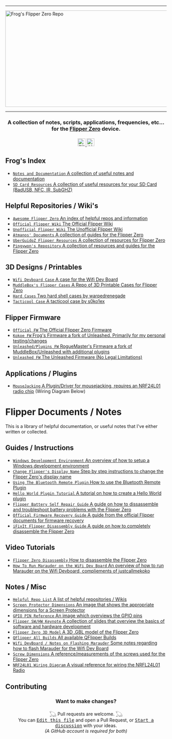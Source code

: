 <hr>
<a href="https://github.com/FroggMaster/FlipperZero">
  <img src="https://user-images.githubusercontent.com/12762784/173307397-692935d2-cc58-4c97-82ee-9d5a56f708fc.png" align="center" alt="Frog's Flipper Zero Repo" title="Frog's Flipper Zero Repo" width="1200" height="300">
</a>

<hr>
<h3 align="center">
 A collection of notes, scripts, applications, frequencies, etc... for the <a href="https://flipperzero.one">Flipper Zero</a> device.<br><br>
  <a href="#">
    <img src="https://img.shields.io/badge/Flipper%20Zero-Frog's%20Index-green" alt="Flipper Zero Frog's Repo O Things" height=24>
    <img src="https://img.shields.io/badge/Hack-The%20Planet-orange" alt="Hack the planet" height=24>
  </a>
</h3>

<!-- Please, Do not modify the HTML above this section 𓆏 Thank you 𓆏-->

## Frog's Index
- [`Notes and Documentation` A collection of useful notes and documentation](https://github.com/FroggMaster/Flipperzero#flipper-documents--notes)
- [`SD Card Resources` A collection of useful resources for your SD Card (BadUSB, NFC, IR, SubGHZ)](https://github.com/FroggMaster/FlipperZero/tree/main/SD%20Card%20Resources)

## Helpful Repositories / Wiki's 
- [`Awesome Flipper Zero` An index of helpful repos and information](https://github.com/djsime1/awesome-flipperzero)
- [`Official Flipper Wiki` The Official Flipper Wiki](https://docs.flipperzero.one)
- [`Unofficial Flipper Wiki` The Unofficial Flipper Wiki](https://flipperzero.miraheze.org/wiki/Main_Page)
- [`Atmanos' Documents` A collection of guides for the Flipper Zero](https://flipper.atmanos.com/docs/overview/intro)
- [`UberGuidoZ Flipper Resources` A collection of resources for Flipper Zero](https://github.com/UberGuidoZ/Flipper)
- [`Pingywon's Repository` A collection of resources and guides for the Flipper Zero](https://flipper.pingywon.com/)

## 3D Designs / Printables
- [`Wifi Devboard Case` A case for the Wifi Dev Board](https://www.printables.com/model/179910-case-for-flipper-zero-wi-fi-module-v1)
- [`MuddleBox's Flipper Cases` A Repo of 3D Printable Cases for Flipper Zero](https://github.com/MuddledBox/FlipperZeroCases)
- [`Hard Cases` Two hard shell cases by warpedrenegade](https://www.thingiverse.com/thing:5387015)
- [`Tacticool Case` A tacticool case by s0ko1ex](https://github.com/s0ko1ex/FlipperZero-Hardware/tree/master/Cases/Tacticool%20case)

## Flipper Firmware 
- [`Official FW` The Official Flipper Zero Firmware](https://github.com/flipperdevices/flipperzero-firmware)
- [`Kokoe FW` Frog's Firmware a fork of Unleashed. Primarily for my personal testing/changes](https://github.com/FroggMaster/flipperzero-kokoe-firmware)
- [`Unleashed/Plugins FW` RogueMaster's Firmware a fork of MuddleBox/Unleashed with additional plugins](https://github.com/RogueMaster/flipperzero-firmware-wPlugins)
- [`Unleashed FW` The Unleashed Firmware (No Legal Limitations)](https://github.com/Eng1n33r/flipperzero-firmware)

## Applications / Plugins
- [`MouseJacking` A Plugin/Driver for mousejacking, requires an NRF24L01 radio chip](https://github.com/mothball187/flipperzero-nrf24) (Wiring Diagram Below)

# Flipper Documents / Notes

This is a library of helpful documentation, or useful notes that I've either written or collected. 

## Guides / Instructions 
- [`Windows Development Environment` An overview of how to setup a Windows development environment](https://github.com/FroggMaster/FlipperZero/blob/main/Notes%20and%20Documentation/Windows%20Development%20Environment.md)
- [`Change Flipper's Display Name` Step by step instructions to change the Flipper Zero's display name](https://github.com/FroggMaster/Flipper/blob/main/Notes%20and%20Documentation/Change%20Flippers%20Display%20Name.md)
- [`Using The Bluetooth Remote Plugin` How to use the Bluetooth Remote Plugin](https://github.com/FroggMaster/Flipper/blob/main/Notes%20and%20Documentation/Using%20The%20Bluetooth%20Remote%20Plugin.md)
- [`Hello World Plugin Tutorial` A tutorial on how to create a Hello World plugin](https://github.com/DroomOne/Flipper-Plugin-Tutorial)
- [`Flipper Battery Self Repair Guide` A guide on how to dissassemble and troubleshoot battery problems with the Flipper Zero](https://cdn.flipperzero.one/self-repair-guide.pdf)
- [`Official Firmware Recovery Guide` A guide from the official Flipper documents for firmware recovery](https://docs.flipperzero.one/basics/firmware-update/firmware-recovery)
- [`iFixIt Flipper Disassembly Guide` A guide on how to completely disassemble the Flipper Zero](https://www.ifixit.com/Guide/Flipper+Zero+Disassembly/151331)

## Video Tutorials
- [`Flipper Zero Disassembly` How to disassemble the Flipper Zero](https://youtu.be/38pHe7M4vl8)
- [`How To Run Marauder on the WiFi Dev Board` An overview of how to run Marauder on the Wifi Devboard, compliements of ](https://youtu.be/_YLTpNo5xa0)[justcallmekoko](https://github.com/justcallmekoko)

## Notes / Misc
- [`Helpful Repo List` A list of helpful repositories / Wikis](https://github.com/FroggMaster/FlipperZero#helpful-repositories--wikis)
- [`Screen Protector Dimensions` An image that shows the appropriate dimensions for a Screen Protector](https://user-images.githubusercontent.com/12762784/169257741-24aa4c28-d7e7-4ccb-9bd9-3efc8299ef7c.png) 
- [`GPIO PIN Reference` An image which overviews the GPIO pins](https://user-images.githubusercontent.com/12762784/169719082-96bc5bf2-1040-4f47-aea8-2639a6405de8.png)
- [`Flipper SW/HW Keynote` A collection of slides that overview the basics of software and hardware development](https://miro.com/app/board/o9J_l1XZfbw=/?moveToWidget=3458764514405659414&cot=14)
- [`Flipper Zero 3D Model` A 3D .GBL model of the Flipper Zero](https://cdn.flipperzero.one/flp_new.glb)
- [`QFlipper All Builds` All available QFlipper Builds](https://update.flipperzero.one/builds/qFlipper/)
- [`Wifi DevBoard / Notes on Flashing Marauder` Some notes regarding how to flash Marauder for the Wifi Dev Board](https://user-images.githubusercontent.com/12762784/172555014-052b3e80-f540-44b7-8b61-370c1acf7c8f.png)
- [`Screw Dimensions` A reference/measurements of the screws used for the Flipper Zero](https://user-images.githubusercontent.com/12762784/177255984-eef7eb2b-0ac8-4d81-b03b-2d75d7e48d49.png)
- [`NRF24L01 Wiring Diagram` A visual reference for wiring the NRFL24L01 Radio](https://user-images.githubusercontent.com/12762784/177709854-66219630-9c8a-472c-9cad-6f2ba0253c3b.png)


<!-- DO NOT MODIFY BELOW -->
## Contributing
<h3 align="center">Want to make changes?</h3>
<div align="center">
  𓆏 Pull requests are welcome. 𓆏<br>
  You can <kbd><a href="https://github.com/FroggMaster/FlipperZero/edit/main/README.md">Edit this file</a></kbd> and open a Pull Request,
  or <kbd><a href="https://github.com/FroggMaster/FlipperZero/discussions">Start a discussion</a></kbd> with your ideas.<br>
  <em>(A GitHub account is required for both)</em> 
</div>
